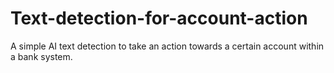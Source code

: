 # Text-detection-for-account-action
A simple AI text detection to take an action towards a certain account within  a bank system.
